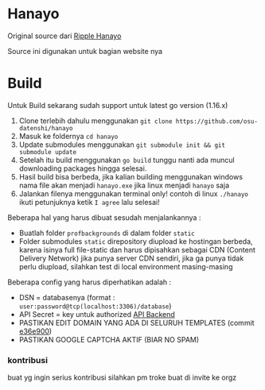 # Hanayo

Original source dari [Ripple Hanayo](https://github.com/osuripple/hanayo)

Source ini digunakan untuk bagian website nya

# Build
Untuk Build sekarang sudah support untuk latest go version (1.16.x)
1. Clone terlebih dahulu menggunakan `git clone https://github.com/osu-datenshi/hanayo` 
2. Masuk ke foldernya `cd hanayo`
3. Update submodules menggunakan `git submodule init && git submodule update`
4. Setelah itu build menggunakan `go build` tunggu nanti ada muncul downloading packages hingga selesai.
5. Hasil build bisa berbeda, jika kalian building menggunakan windows nama file akan menjadi `hanayo.exe` jika linux menjadi `hanayo` saja
6. Jalankan filenya menggunakan terminal only! contoh di linux `./hanayo` ikuti petunjuknya ketik `I agree` lalu selesai!

Beberapa hal yang harus dibuat sesudah menjalankannya :
- Buatlah folder `profbackgrounds` di dalam folder `static`
- Folder submodules `static` direpository diupload ke hostingan berbeda, karena isinya full file-static dan harus dipisahkan sebagai CDN (Content Delivery Network) jika punya server CDN sendiri, jika ga punya tidak perlu diupload, silahkan test di local environment masing-masing

Beberapa config yang harus diperhatikan adalah :
- DSN = databasenya (format : `user:password@tcp(localhost:3306)/database`)
- API Secret = key untuk authorized [API Backend](https://github.com/osu-datenshi/api)
- PASTIKAN EDIT DOMAIN YANG ADA DI SELURUH TEMPLATES (commit [e36e900](https://github.com/osu-datenshi/hanayo/commit/acd44a52ce6df3228984ea5ccd41c4b155ac31e1))
- PASTIKAN GOOGLE CAPTCHA AKTIF (BIAR NO SPAM)

### kontribusi

buat yg ingin serius kontribusi silahkan pm troke buat di invite ke orgz